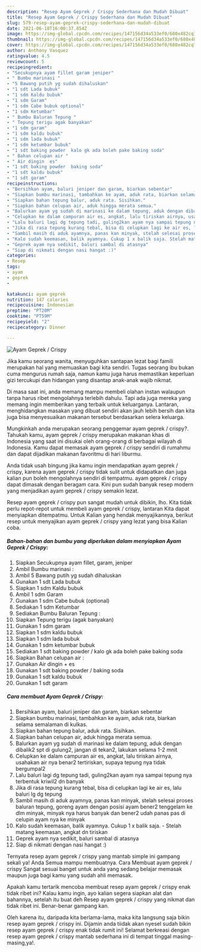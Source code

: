 ```yaml
---
description: "Resep Ayam Geprek / Crispy Sederhana dan Mudah Dibuat"
title: "Resep Ayam Geprek / Crispy Sederhana dan Mudah Dibuat"
slug: 579-resep-ayam-geprek-crispy-sederhana-dan-mudah-dibuat
date: 2021-06-18T16:00:37.854Z
image: https://img-global.cpcdn.com/recipes/147156d34a533ef0/680x482cq70/ayam-geprek-crispy-foto-resep-utama.jpg
thumbnail: https://img-global.cpcdn.com/recipes/147156d34a533ef0/680x482cq70/ayam-geprek-crispy-foto-resep-utama.jpg
cover: https://img-global.cpcdn.com/recipes/147156d34a533ef0/680x482cq70/ayam-geprek-crispy-foto-resep-utama.jpg
author: Anthony Vasquez
ratingvalue: 4.5
reviewcount: 5
recipeingredient:
- "Secukupnya ayam fillet garam jeniper"
- " Bumbu marinasi "
- "5 Bawang putih yg sudah dihaluskan"
- "1 sdt Lada bubuk"
- "1 sdm Kaldu bubuk"
- "1 sdm Garam"
- "1 sdm Cabe bubuk optional"
- "1 sdm Ketumbar"
- " Bumbu Baluran Tepung "
- " Tepung terigu agak banyakan"
- "1 sdm garam"
- "1 sdm kaldu bubuk"
- "1 sdm lada bubuk"
- "1 sdm ketumbar bubuk"
- "1 sdt baking powder  kalo gk ada boleh pake baking soda"
- " Bahan celupan air "
- " Air dingin  es"
- "1 sdt baking powder  baking soda"
- "1 sdt kaldu bubuk"
- "1 sdt garam"
recipeinstructions:
- "Bersihkan ayam, baluri jeniper dan garam, biarkan sebentar"
- "Siapkan bumbu marinasi, tambahkan ke ayam, aduk rata, biarkan selama semalaman di kulkas."
- "Siapkan bahan tepung balur, aduk rata. Sisihkan."
- "Siapkan bahan celupan air, aduk hingga merata semua."
- "Balurkan ayam yg sudah di marinasi ke dalam tepung, aduk dengan dibalik2 spt di gulung2, jangan di tekan2, lakukan selama 1-2 mnit"
- "Celupkan ke dalam campuran air es, angkat, lalu tiriskan airnya, usahakan air nya benar2 tertiriskan, supaya tepung nya tidak bergumpal2"
- "Lalu baluri lagi dg tepung tadi, guling2kan ayam nya sampai tepung nya terbentuk kriwil2 dn banyak"
- "Jika di rasa tepung kurang tebal, bisa di celupkan lagi ke air es, lalu baluri lg dg tepung"
- "Sambil masih di aduk ayamnya, panas kan minyak, stelah selesai proses baluran tepung, goreng ayam dengan posisi ayam bener2 tenggelam ke dlm minyak, minyak nya harus banyak dan bener2 udah panas pas di celupin ayam nya ke minyak"
- "Kalo sudah keemasan, balik ayamnya. Cukup 1 x balik saja. Stelah matang keemasan, angkat dn tiriskan"
- "Geprek ayam nya sedikit, baluri sambal di atasnya"
- "Siap di nikmati dengan nasi hangat :)"
categories:
- Resep
tags:
- ayam
- geprek
- 

katakunci: ayam geprek  
nutrition: 147 calories
recipecuisine: Indonesian
preptime: "PT20M"
cooktime: "PT59M"
recipeyield: "2"
recipecategory: Dinner

---
```



![Ayam Geprek / Crispy](https://img-global.cpcdn.com/recipes/147156d34a533ef0/680x482cq70/ayam-geprek-crispy-foto-resep-utama.jpg)

Jika kamu seorang wanita, menyuguhkan santapan lezat bagi famili merupakan hal yang memuaskan bagi kita sendiri. Tugas seorang ibu bukan cuma mengurus rumah saja, namun kamu juga harus memastikan keperluan gizi tercukupi dan hidangan yang disantap anak-anak wajib nikmat.

Di masa  saat ini, anda memang mampu membeli olahan instan walaupun tanpa harus ribet mengolahnya terlebih dahulu. Tapi ada juga mereka yang memang ingin memberikan yang terbaik untuk keluarganya. Lantaran, menghidangkan masakan yang dibuat sendiri akan jauh lebih bersih dan kita juga bisa menyesuaikan makanan tersebut berdasarkan selera keluarga. 



Mungkinkah anda merupakan seorang penggemar ayam geprek / crispy?. Tahukah kamu, ayam geprek / crispy merupakan makanan khas di Indonesia yang saat ini disukai oleh orang-orang di berbagai wilayah di Indonesia. Kamu dapat memasak ayam geprek / crispy sendiri di rumahmu dan dapat dijadikan makanan favoritmu di hari liburmu.

Anda tidak usah bingung jika kamu ingin mendapatkan ayam geprek / crispy, karena ayam geprek / crispy tidak sulit untuk didapatkan dan juga kalian pun boleh mengolahnya sendiri di tempatmu. ayam geprek / crispy dapat dimasak dengan beragam cara. Kini pun sudah banyak resep modern yang menjadikan ayam geprek / crispy semakin lezat.

Resep ayam geprek / crispy pun sangat mudah untuk dibikin, lho. Kita tidak perlu repot-repot untuk membeli ayam geprek / crispy, lantaran Kita dapat menyiapkan ditempatmu. Untuk Kalian yang hendak menyajikannya, berikut resep untuk menyajikan ayam geprek / crispy yang lezat yang bisa Kalian coba.

<!--inarticleads1-->

##### Bahan-bahan dan bumbu yang diperlukan dalam menyiapkan Ayam Geprek / Crispy:

1. Siapkan Secukupnya ayam fillet, garam, jeniper
1. Ambil  Bumbu marinasi :
1. Ambil 5 Bawang putih yg sudah dihaluskan
1. Gunakan 1 sdt Lada bubuk
1. Siapkan 1 sdm Kaldu bubuk
1. Ambil 1 sdm Garam
1. Gunakan 1 sdm Cabe bubuk (optional)
1. Sediakan 1 sdm Ketumbar
1. Sediakan  Bumbu Baluran Tepung :
1. Siapkan  Tepung terigu (agak banyakan)
1. Gunakan 1 sdm garam
1. Siapkan 1 sdm kaldu bubuk
1. Siapkan 1 sdm lada bubuk
1. Gunakan 1 sdm ketumbar bubuk
1. Sediakan 1 sdt baking powder / kalo gk ada boleh pake baking soda
1. Siapkan  Bahan celupan air :
1. Gunakan  Air dingin + es
1. Gunakan 1 sdt baking powder / baking soda
1. Gunakan 1 sdt kaldu bubuk
1. Gunakan 1 sdt garam




<!--inarticleads2-->

##### Cara membuat Ayam Geprek / Crispy:

1. Bersihkan ayam, baluri jeniper dan garam, biarkan sebentar
1. Siapkan bumbu marinasi, tambahkan ke ayam, aduk rata, biarkan selama semalaman di kulkas.
1. Siapkan bahan tepung balur, aduk rata. Sisihkan.
1. Siapkan bahan celupan air, aduk hingga merata semua.
1. Balurkan ayam yg sudah di marinasi ke dalam tepung, aduk dengan dibalik2 spt di gulung2, jangan di tekan2, lakukan selama 1-2 mnit
1. Celupkan ke dalam campuran air es, angkat, lalu tiriskan airnya, usahakan air nya benar2 tertiriskan, supaya tepung nya tidak bergumpal2
1. Lalu baluri lagi dg tepung tadi, guling2kan ayam nya sampai tepung nya terbentuk kriwil2 dn banyak
1. Jika di rasa tepung kurang tebal, bisa di celupkan lagi ke air es, lalu baluri lg dg tepung
1. Sambil masih di aduk ayamnya, panas kan minyak, stelah selesai proses baluran tepung, goreng ayam dengan posisi ayam bener2 tenggelam ke dlm minyak, minyak nya harus banyak dan bener2 udah panas pas di celupin ayam nya ke minyak
1. Kalo sudah keemasan, balik ayamnya. Cukup 1 x balik saja. - Stelah matang keemasan, angkat dn tiriskan
1. Geprek ayam nya sedikit, baluri sambal di atasnya
1. Siap di nikmati dengan nasi hangat :)




Ternyata resep ayam geprek / crispy yang mantab simple ini gampang sekali ya! Anda Semua mampu membuatnya. Cara Membuat ayam geprek / crispy Sangat sesuai banget untuk anda yang sedang belajar memasak maupun juga bagi kamu yang sudah ahli memasak.

Apakah kamu tertarik mencoba membuat resep ayam geprek / crispy enak tidak ribet ini? Kalau kamu ingin, ayo kalian segera siapkan alat dan bahannya, setelah itu buat deh Resep ayam geprek / crispy yang nikmat dan tidak ribet ini. Benar-benar gampang kan. 

Oleh karena itu, daripada kita berlama-lama, maka kita langsung saja bikin resep ayam geprek / crispy ini. Dijamin anda tiidak akan nyesel sudah bikin resep ayam geprek / crispy enak tidak rumit ini! Selamat berkreasi dengan resep ayam geprek / crispy mantab sederhana ini di tempat tinggal masing-masing,ya!.

